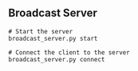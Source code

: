 ## Broadcast Server
```
# Start the server
broadcast_server.py start

# Connect the client to the server
broadcast_server.py connect
```
